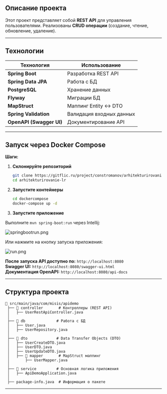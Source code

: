 ## **Описание проекта**

Этот проект представляет собой **REST API** для управления пользователями. 
Реализованы **CRUD операции** (создание, чтение, обновление, удаление).

---

## **Технологии**

| Технология      | Использование |
|----------------|--------------|
| **Spring Boot** | Разработка REST API |
| **Spring Data JPA** | Работа с БД |
| **PostgreSQL** | Хранение данных |
| **Flyway** | Миграции БД |
| **MapStruct** | Маппинг Entity ↔ DTO |
| **Spring Validation** | Валидация входных данных |
| **OpenAPI (Swagger UI)** | Документирование API |

---

## **Запуск через Docker Compose**

**Шаги:**

1. **Склонируйте репозиторий**
   ```bash
   git clone https://gitflic.ru/project/constromanov/arhitekturirovanie-lr.git
   cd arhitekturirovanie-lr
   ```

2. **Запустите контейнеры**
   ```bash
   cd dockercompose
   docker-compose up -d
   ```

3. **Запустите приложение**

Выполните `mvn spring-boot:run` через Intellij:

![springbootrun.png](img/springbootrun.png)

Или нажмите на кнопку запуска приложения:

![run.png](img/run.png)

**После запуска API доступно по:** `http://localhost:8080`  
**Swagger UI:** `http://localhost:8080/swagger-ui.html`  
**Документация OpenAPI:** `http://localhost:8080/api-docs`  

---

## **Структура проекта**

```
📂 src/main/java/com/misis/apidemo
 ├── 📂 controller       # Контроллеры (REST API)
 │   ├── UserRestApiController.java
 │
 ├── 📂 db              # Работа с БД
 │   ├── User.java
 │   ├── UserRepository.java
 │
 ├── 📂 dto             # Data Transfer Objects (DTO)
 │   ├── UserCreateDTO.java
 │   ├── UserDTO.java
 │   ├── UserUpdateDTO.java
 │   ├── 📂 mapper       # MapStruct маппинг
 │       ├── UserMapper.java
 │
 ├── 📂 service         # Основная логика приложения
 │   ├── ApiDemoApplication.java
 │
 ├── package-info.java  # Информация о пакете
```

---
